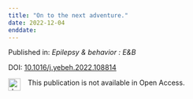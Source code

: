 ```yaml
---
title: "On to the next adventure."
date: 2022-12-04
enddate:
---
```


Published in: *Epilepsy & behavior : E&B*

DOI: [10.1016/j.yebeh.2022.108814](https://doi.org/10.1016/j.yebeh.2022.108814)

<img src="https://upload.wikimedia.org/wikipedia/commons/thumb/0/0e/Closed_Access_logo_transparent.svg/1200px-Closed_Access_logo_transparent.svg.png" alt="drawing" width="25" align="left"/> &nbsp;&nbsp;&nbsp;This publication is not available in Open Access.


